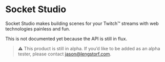# Socket Studio

Socket Studio makes building scenes for your Twitch™ streams with web technologies painless and fun.

This is not documented yet because the API is still in flux.

> ⚠️ This product is still in alpha. If you’d like to be added as an alpha tester, please contact <jason@lengstorf.com>.
